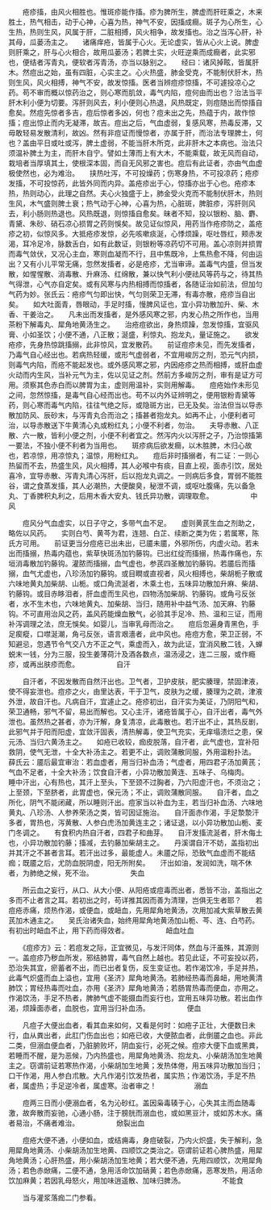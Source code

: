 <!-- { "loadSidebar": true } -->
　　疮疹搐，由风火相胜也。惟斑疹能作搐。疹为脾所生，脾虚而肝旺乘之，木来胜土，热气相击，动于心神，心喜为热，神气不安，因搐成癎。斑子为心所生，心生热，热则生风，风属于肝，二脏相搏，风火相争，故发搐也。治之当泻心肝，补其母，瓜蒌汤主之。　　诸痛痒疮，皆属于心火。无论虚实，皆从心火上说。脾虚则肝乘之，肝与心火相合，故用瓜蒌汤；若脾土实，火旺逆乘而成癎者，此实邪也，便结者泻青丸，便软者泻青汤，亦当以脉别之。　　经曰：诸风掉眩，皆属肝木。然痘出之始，虽有四脏，心实主之。心火热盛，肺金受克，不能制伏肝木，热则生风，风火相搏，神气不安，故发惊搐。医者当辨痘疹惊搐，不可遽投凉心之药。苟不审而概以惊药治之，则心寒而肌敛，毒气内陷，痘何由而出也？治法当平肝木利小便为切要。泻肝则风去，利小便则心热退，风热既定，则痘随出而惊搐自愈矣。然痘先惊者多吉，痘后惊者多凶，何也？痘未出之先，热蕴于内，故作惊搐；痘出惊止而内无凝滞，故吉。痘出之后，气血虚弱，复感风寒，热毒反滞，又毋敢轻易发散清利，故凶。然有非痘证而慢惊者，亦属于肝，而治法专理脾土，何也？盖由平日或吐或泻，脾土虚弱，不能当肝木所克，此非肝木之本病也。治法只须温补脾土为主，而肝木自宁。譬如土薄而上有大木，不能乘载，故无风而自动，栽培者当厚填其土，使根深本固，而自无风邪之害也。痘后有此证者，亦由气血虚极使然也，必为难治。　　挟热吐泻，不可投燥药；伤寒身热，不可投凉药；疮疹发搐，不可投惊药，此皆外同而内异。盖疮疹出于心，惊搐亦出于心也。疮疹本热，热则动心，此理之自然。夫心火独盛于上，肺金受火克而不能制伏肝木，热则生风，木气盛则脾土衰；热气动于心神，心喜为热，心脏斑，脾脏疹，泻肝则风去，利小肠则热退也。风热既退，则惊搐自愈矣。昧者不知，投以银粉、脑、麝、青黛、朱砂、硝石凉心损胃之药则悞矣。故见证似惊风，用药当作疮疹防之，盖疮疹之初，似惊风多。大抵疮疹发惊，必先咳嗽痰涎，心悸烦躁，呕吐唇红，颊赤发渴，耳冷足冷，脉数舌白，如有此数证，则银粉等凉药切不可用。盖心凉则并损胃而毒气敛伏，又况心主血，寒则血凝而不行，且中焦既冷，上焦热愈不降，何由运出？又有小儿平常无痛，忽然发搐者，必是疮疹，尤当审谛。盖毒气内盛，但当发散，如惺惺散、消毒散、升麻汤、红绵散，兼以快气利小便祛风等药与之，待其热气得泄，心气亦自定矣。或有风寒与内热相搏而惊搐者，各随证治如前法，但加匀气药为妙。张氏云：疮疹气匀即出快，气匀则荣卫无滞，有毒亦散，疮疹当自出矣。　　如大吐面青，唇眼动，手足时搐，慢脾风证也，宜小异功散加升、柴、木香、干姜治之。　　凡未出而发搐者，是外感风寒之邪，内发心热之所作也，当用茶粉下解毒丸、犀角地黄汤生之。　　治疮痘欲出，身热烦躁，忽发惊搐，宜驱风膏、小如圣饮；小便不通，八正散；涎盛，利惊丸、抱龙丸，量证施之。　　欲发疮疹，先身热惊跳搐搦，此非惊风，宜发散药。　　前证痘疹未见，而先发搐者，乃毒气自心经出也。若病热轻缓，或形气虚弱者，不宜用峻厉之剂，恐元气内损，则毒气内陷，而疮不能起发也。或外感风寒之邪，内因疮疹之热而相搏，或肝血虚火动而内生风，当补元气为主，佐以见证之剂。然前方多峻厉之剂，审有是证方可用。须察其色赤白而以脾胃为主，虚则用温补，实则用解毒。　　痘疮始作未形见之间，忽然惊搐，是毒气自心经而出也。苟不以内外证辨明之，便用银粉青黛等药，则心寒而毒气内陷，往往气绝之际，或隐斑方出，已无及矣。治法但当以导赤散加防风、辰砂末，与泻青丸合而治之；搐甚者抱龙丸。如再不止，小便利者可治，以导赤散送下牛黄清心丸或粉红丸；小便不利者，勿治。　　夫导赤散、八正散、六一散，皆利小便之剂，小便不利者宜之。然泻内火以泻肝之子，乃治惊搐第一要法，不独小便不利者为当用也。　　斑疹病后欲发癎，以木胜脾，木归心故也，若凉惊，用凉惊丸；温惊，用粉红丸。　　痘后非时搐搦者，有二证：一则心热留而不去，热盛生风，风火相搏，其人必喉中有痰，目直上视，面赤引饮，居处喜冷，宜导赤散、泻青丸清心泻肝，后以抱龙丸调之。一则病后多食，胃弱不能胜谷，谓之食蒸发搐，其人必潮热，大便酸臭，秘泄不调，或呕吐腹痛，先以备急丸、丁香脾积丸利之，后用木香大安丸、钱氏异功散，调理取愈。
　　　　　中风

　　痘风分气血虚实，以日子守之，多带气血不足。　　虚则黄芪生血之剂助之，略佐以风药。　　实则白芍、黄芩为君，连翘、白芷、续断之类为佐；若属寒，陈氏方可用。　　前证更当分痘疮已出未出，已靥未靥，外邪所伤，内虚火动。若未出而搐搦，热毒内蕴也，紫草快斑汤加钓藤钩。已出红绽而搐搦，热毒作痛也，东垣消毒散加钓藤钩。灌脓而搐搦，血气虚也，参芪四圣散加钓藤钩。若靥后而搐搦，血气尤虚也，八珍汤加钓藤钩。或目瞤或直视者，风火相搏也，柴胡栀子散或六味地黄丸加柴胡、山栀。或口角流涎者，木乘土也，五味异功散加升麻、柴胡、钓藤钩。或目赤眵泪者，肝血虚而生风也，四物汤加柴胡、钓藤钩。或角弓反张者，水不生木也，六味地黄丸、加柴胡、当归，随用补中益气汤、加天麻、钓藤钩。不可直用治风之药，盖风药能燥血散气，必验其手足冷、热、温和三证，而用补泻调理之法，庶无悞矣。如婴儿，当审乳母而治之。　　痘后忽遍身青黑色，手足瘈瘲，口噤涎潮，角弓反张，语言艰濇者，此中风也。疮痘方愈，荣卫正弱，不知避忌，忽遇节令气交八方不正之气，乘虚而入，故为此证，宜消风散二钱，入蝉蜕末一钱，分为三服，投生姜薄荷汁及酒各数点，温汤浸之，连二三服，或作瘾疹，或再出肤疹而愈。
　　　　　自汗

　　自汗者，不因发散而自然汗出也。卫气者，卫护皮肤，肥实腠理，禁固津液，使不得妄泄也。痘疹之火，由里达表，干于卫气，皮肤为之缓，腠理为之疏，津液外泄，故自汗也。凡病自汗，宜遽止之。疮疹初出，自汗实为美证，乃阴阳气和，荣卫通畅，邪气不留，易出而解也。又心主汗，诸疮皆属于心，自汗出者，毒气外泄也。虽然热之甚者，亦为汗解，身复清凉，此毒散也。若汗出不止，其热反剧，此邪气并于阳而阳虚，宜敛汗固表，清热解毒，使卫气充实，无痒塌溃烂之患，保元汤、当归六黄汤主之。　　如疮已收较，痂皮脱落，自汗者，此气虚也，宜补阳救阴，使气无泄，十全大补汤主之。若更不止，调败蒲散同服，外用温粉扑法。　　薛氏云：靥后最宜审治：若血虚者，用当归补血汤；气虚者，用四君子汤加黄芪；气血不足者，十全大补汤；饮食自汗者，小异功散加黄连、五味子、乌梅肉。　　睡中汗出，心有热也，其汗上至头，下至颈不过胸者，乃六阳虚汗也，不须治之；上至颈，下至脐者，此胃虚也，保元汤；不止，调败蒲散同服。　　自汗者，血之所化，阴气不能闭藏，所以睡则汗出。痘家当以补血为主，若当归补血汤、六味地黄丸、八珍汤、人参养荣汤之类，皆可因证施治。　　自汗面赤作渴，手足漐漐汗多者，胃热也，泻黄散、人参白虎汤加黄连主之；诸证退，以小异功散加山栀、麦门冬调之。　　有食积内热自汗者，四君子和曲芽。　　自汗发搐流涎者，肝木侮土也，小异功散加钓藤；搐减，去钓藤加柴胡主之。　　丹溪谓自汗不妨，盖指初出并其汗之不甚者言耳。若汗出过多，最能虚人。未靥之际，恐致气血虚而不能结痂；既靥之后，尤防血脱阴虚，阳无所附矣。　　汗出如油，发润如洗，喘不休者，为肺绝之候，死不治。
　　　　　失血

　　所云血之妄行，从口、从大小便、从阳疮或痘毒而出者，悉皆不治，盖指出之多而不止者言之耳。若初出之时，苟详推其因而善为清理，岂俱无生者耶？　　若痘疮赤痛，烦热作渴，或便血，或衄血，先用犀角地黄汤，次用加减大紫草散去黄芪加木通主之。　　吴氏治诸失血，始终用犀角地黄汤加山栀、芩、连、白芍药。有初出时衄血不止，用下药而得效者。
　　　　　衄血吐血

　　《痘疹方》云：若痘发之际，正宜微见，与发汗同体，然血与汗虽殊，其源则一。盖痘疹乃秽血所发，邪结肺胃，毒气自然上越也。若见此证，不可妄投以药，恐治失其宜，瘀蓄者不出，而已出者复伤，反生变证也。若作渴饮冷，手足并热，此毒气炽盛而血上溢也，宜用《圣济》犀角地黄汤。若肺经热毒而鼻衄，用地黄清肺饮；胃经热毒而吐血，亦用《圣济》犀角地黄汤；若肠胃热毒而便血，亦用之。作渴饮汤，手足不热者，脾肺气虚不能摄血而妄行也，宜用五味异功散。若出血作渴，烦躁面赤者，血脱也，宜用当归补血汤。
　　　　　便血

　　凡痘子大便出血者，看其血来如何，又看是何时：如疮子正壮，大便数日未行，血从粪出者，此肛门伤血出也；如疮已收，大便脓血者，此倒靥之血也。非此二类，但溺血便血者，乃脏腑败坏，阴血妄行，必死之候。痘疹大便下血或黑粪，若睡而不醒，是为恶候，乃内热盛也，用犀角地黄汤、抱龙丸、小柴胡汤加生地黄主之。窃谓前证若寒热作渴，小柴胡加生地黄；发热体倦，用五味异功散加当归；口干作渴，用人参白朮散。大凡作渴引饮发热者，属实热；作渴饮汤，手足不热者，属虚热；手足逆冷者，属虚寒。治者审之！
　　　　　溺血

　　痘两三日而小便溺血者，名为沁砂红。盖因枭毒辏于心，心失其主而血随毒激，故奔散而妄驰，心通小肠，注于膀胱而溺血也，或如黑豆汁，或如苏木水。痛者易治，不痛者难治。
　　　　　焮裂出血

　　痘疮大便不通，小便如血，或结痈毒，身痘破裂，乃内火炽盛，失于解利，急用犀角地黄汤、小柴胡汤加生地黄、四顺饮之类治之。窃谓前证若心脾热盛，用犀角地黄汤；心肝热盛，用小柴胡汤加生地黄；若大便不通，先用四顺饮，次用犀角汤；若色赤焮痛，二便不通，急用活命饮加硝黄；若色赤焮痛，恶寒发热，用活命饮加麻黄；若因乳母怒火，用加味逍遥散、加味归脾汤。
　　　　　不能食

　　当与灌浆落痂二门参看。
